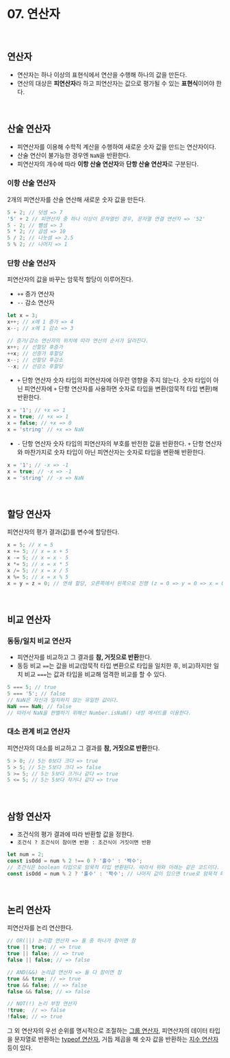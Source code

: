 # 07. 연산자
</br>

## 연산자
* 연산자는 하나 이상의 표현식에서 연산을 수행해 하나의 값을 만든다. 
* 연산의 대상은 **피연산자**라 하고 피연산자는 값으로 평가될 수 있는 **표현식**이어야 한다.

</br>

## 산술 연산자
* 피연산자를 이용해 수학적 계산을 수행하여 새로운 숫자 값을 만드는 연산자이다. 
* 산술 연산이 불가능한 경우엔 `NaN`을 반환한다. 
* 피연산자의 개수에 따라 **이항 산술 연산자**와 **단항 산술 연산자**로 구분된다.

### 이항 산술 연산자
2개의 피연산자를 산술 연산해 새로운 숫자 값을 만든다.
```javascript
5 + 2; // 덧셈 => 7
'5' + 2 // 피연산자 중 하나 이상이 문자열인 경우, 문자열 연결 연산자 => '52'
5 - 2; // 뺄셈 => 3
5 * 2; // 곱셈 => 10
5 / 2; // 나눗셈 => 2.5
5 % 2; // 나머지 => 1
```
### 단항 산술 연산자
피연산자의 값을 바꾸는 암묵적 할당이 이루어진다.
* `++` 증가 연산자
* `--` 감소 연산자 
```javascript
let x = 3;
x++; // x에 1 증가 => 4
x--; // x에 1 감소 => 3

// 증가/감소 연산자의 위치에 따라 연산의 순서가 달라진다.
x++; // 선할당 후증가
++x; // 선증가 후할당
x--; // 선할당 후감소
--x; // 선감소 후할당
```
* `+` 단항 연산자
숫자 타입의 피연산자에 아무런 영향을 주지 않는다.
숫자 타입이 아닌 피연산자에 `+` 단항 연산자를 사용하면 숫자로 타입을 변환(암묵적 타입 변환)해 반환한다.
```javascript
x = '1'; // +x => 1
x = true; // +x => 1
x = false; // +x => 0
x = 'string' // +x => NaN
```
* `-` 단항 연산자
숫자 타입의 피연산자의 부호를 반전한 값을 반환한다.
`+` 단항 연산자와 마찬가지로 숫자 타입이 아닌 피연산자는 숫자로 타입을 변환해 반환한다.
```javascript
x = '1'; // -x => -1
x = true; // -x => -1
x = 'string' // -x => NaN
```
</br>

## 할당 연산자
피연산자의 평가 결과(값)를 변수에 할당한다.
```javascript
x = 5; // x = 5
x += 5; // x = x + 5
x -= 5; // x = x - 5
x *= 5; // x = x * 5
x /= 5; // x = x / 5
x %= 5; // x = x % 5
x = y = z = 0; // 연쇄 할당, 오른쪽에서 왼쪽으로 진행 (z = 0 => y = 0 => x = 0)
```
</br>

## 비교 연산자
### 동등/일치 비교 연산자
* 피연산자를 비교하고 그 결과를 **참, 거짓으로 반환**한다. 
* 동등 비교 `==`는 값을 비교(암묵적 타입 변환으로 타입을 일치한 후, 비교)하지만 일치 비교 `===`는 값과 타입을 비교해 엄격한 비교를 할 수 있다.
```javascript
5 === 5; // true
5 === '5'; // false
// NaN은 자신과 일치하지 않는 유일한 값이다.
NaN === NaN; // false
// 따라서 NaN을 판별하기 위해선 Number.isNaN() 내장 메서드를 이용한다.
```
### 대소 관계 비교 연산자
피연산자의 대소를 비교하고 그 결과를 **참, 거짓으로 반환**한다.
```javascript
5 > 0; // 5는 0보다 크다 => true
5 > 5; // 5는 5보다 크다 => false
5 >= 5; // 5는 5보다 크거나 같다 => true
5 <= 5; // 5는 5보다 작거나 같다 => true
```

</br>

## 삼항 연산자
* 조건식의 평가 결과에 따라 반환할 값을 정한다. 
* `조건식 ? 조건식이 참이면 반환 : 조건식이 거짓이면 반환`

```javascript
let num = 2;
const isOdd = num % 2 !== 0 ? '홀수' : '짝수';
// 조건식은 boolean 타입으로 암묵적 타입 변환된다. 따라서 위와 아래는 같은 코드이다.
const isOdd = num % 2 ? '홀수' : '짝수'; // 나머지 값이 있으면 true로 암묵적 타입 변환
```

</br>

## 논리 연산자
피연산자를 논리 연산한다.
```javascript
// OR(||) 논리합 연산자 => 둘 중 하나가 참이면 참
true || true; // => true
true || false; // => true
false || false; // => false

// AND(&&) 논리곱 연산자 => 둘 다 참이면 참
true && true; // => true
true && false; // => false
false && false; // => false

// NOT(!) 논리 부정 연산자
!true;  // => false
!false; // => true
```
그 외 연산자의 우선 순위를 명시적으로 조절하는 [그룹 연산자](https://developer.mozilla.org/ko/docs/Web/JavaScript/Reference/Operators/Grouping), 피연산자의 데이터 타입을 문자열로 반환하는 [typeof 연산자](https://developer.mozilla.org/ko/docs/Web/JavaScript/Reference/Operators/typeof), 거듭 제곱을 해 숫자 값을 반환하는 [지수 연산자](https://developer.mozilla.org/ko/docs/Web/JavaScript/Reference/Operators/Exponentiation) 등이 있다.
